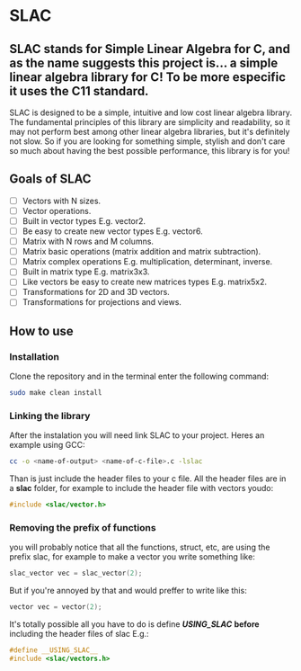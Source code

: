 # SLAC

## SLAC stands for Simple Linear Algebra for C, and as the name suggests this project is... a simple linear algebra library for C! To be more especific it uses the C11 standard.

SLAC is designed to be a simple, intuitive and low cost linear algebra library. The fundamental principles of this library are simplicity and readability, so it may not perform best among other linear algebra libraries, but it's definitely not slow. So if you are looking for something simple, stylish and don't care so much about having the best possible performance, this library is for you!

## Goals of SLAC

- [ ] Vectors with N sizes.
- [ ] Vector operations.
- [ ] Built in vector types E.g. vector2.
- [ ] Be easy to create new vector types E.g. vector6.
- [ ] Matrix with N rows and M columns.
- [ ] Matrix basic operations (matrix addition and matrix subtraction).
- [ ] Matrix complex operations E.g. multiplication, determinant, inverse.
- [ ] Built in matrix type E.g. matrix3x3.
- [ ] Like vectors be easy to create new matrices types E.g. matrix5x2.
- [ ] Transformations for 2D and 3D vectors.
- [ ] Transformations for projections and views.

## How to use

### Installation
Clone the repository and in the terminal enter the following command:
```bash
sudo make clean install
```

### Linking the library
After the instalation you will need link SLAC to your project.
Heres an example using GCC:
```bash
cc -o <name-of-output> <name-of-c-file>.c -lslac
```

Than is just include the header files to your c file. All the header files are in a **slac** folder, for example to include the header file with vectors youdo:
```c
#include <slac/vector.h>
```

### Removing the prefix of functions
you will probably notice that all the functions, struct, etc, are using the prefix slac, for example to make a vector you write something like:
```c
slac_vector vec = slac_vector(2);
```

But if you're annoyed by that and would preffer to write like this:
```c
vector vec = vector(2);
```

It's totally possible all you have to do is define *__USING_SLAC__* **before** including the header files of slac E.g.:
```c
#define __USING_SLAC__
#include <slac/vectors.h>
```
